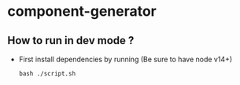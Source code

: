 # component-generator

## How to run in dev mode ?

- First install dependencies by running (Be sure to have node v14+)
    ```
    bash ./script.sh
    ```
